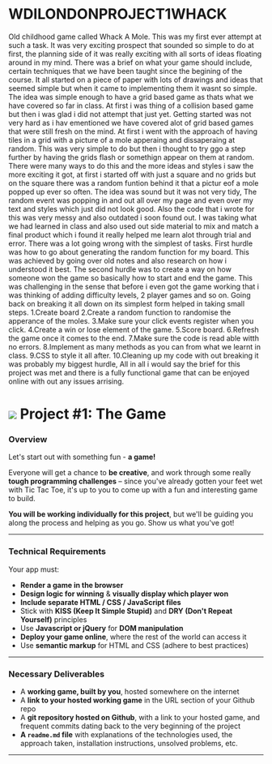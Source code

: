 # WDILONDONPROJECT1WHACK
Old childhood game called Whack A Mole.
This was my first ever attempt at such a task.
It was very exciting prospect that sounded so simple to do at first, the planning side of it was really exciting with all sorts of ideas floating around in my mind.
There was a brief on what your game should include, certain techniques that we have been taught since the begining of the course.
It all started on a piece of paper with lots of drawings and ideas that seemed simple but when it came to implementing them it wasnt so simple.
The idea was simple enough to have a grid based game as thats what we have covered so far in  class. At first i was thing of a collision based game but then i was glad i did not attempt that just yet.
Getting started was not very hard as i hav ementioned we have covered alot of grid based games that were still fresh on the mind. 
At first i went with the approach of having tiles in a grid with a picture of a mole apperaing and dissaperaing at random.
This was very simple to do but then i thought to try ggo a step further by having the grids flash or somethign appear on them at random. There were many ways to do this and the more ideas and styles i saw the more exciting it got, at first i started off with just a square and no grids but on the square there was a random funtion behind it that a pictur eof a mole popped up ever so often. The idea was sound but it was not very tidy, The random event was popping in and out all over my page and even over my text and styles which just did not look good. 
Also the code that i wrote for this was very messy and also outdated i soon found out.
I was taking what we had learned in class and also used out side material to mix and match a final product which i found it really helped me learn alot through trial and error. There was a lot going wrong with the simplest of tasks.
First hurdle was how to go about generating the random function for my board. This was achieved by going over old notes and also research on how i understood it best. The second hurdle was to create a way on how someone won the game so basically how to start and end the game. This was challenging in the sense that before i even got the game working that i was thinking of adding difficulty levels, 2 player games and so on. Going back on breaking it all down on its simplest form helped in taking small steps. 
1.Create board
2.Create a random function to randomise the apperance of the moles.
3.Make sure your click events register when you click.
4.Create a win or lose element of the game.
5.Score board.
6.Refresh the game once it comes to the end.
7.Make sure the code is read able witth no errors.
8.Implement as many methods as you can from what we learnt in class.
9.CSS to style it all after.
10.Cleaning up my code with out breaking it was probably my biggest hurdle,
All in all i would say the brief for this project was met and there is a fully functional game that can be enjoyed online with out any issues arrising. 



# ![](https://ga-dash.s3.amazonaws.com/production/assets/logo-9f88ae6c9c3871690e33280fcf557f33.png) Project #1: The Game

### Overview

Let's start out with something fun - **a game!**

Everyone will get a chance to **be creative**, and work through some really **tough programming challenges** – since you've already gotten your feet wet with Tic Tac Toe, it's up to you to come up with a fun and interesting game to build.

**You will be working individually for this project**, but we'll be guiding you along the process and helping as you go. Show us what you've got!


---

### Technical Requirements

Your app must:

* **Render a game in the browser**
* **Design logic for winning** & **visually display which player won**
* **Include separate HTML / CSS / JavaScript files**
* Stick with **KISS (Keep It Simple Stupid)** and **DRY (Don't Repeat Yourself)** principles
* Use **Javascript or jQuery** for **DOM manipulation**
* **Deploy your game online**, where the rest of the world can access it
* Use **semantic markup** for HTML and CSS (adhere to best practices)

---

### Necessary Deliverables

* A **working game, built by you**, hosted somewhere on the internet
* A **link to your hosted working game** in the URL section of your Github repo
* A **git repository hosted on Github**, with a link to your hosted game, and frequent commits dating back to the very beginning of the project
* **A ``readme.md`` file** with explanations of the technologies used, the approach taken, installation instructions, unsolved problems, etc.

---


